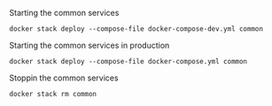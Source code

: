 Starting the common services
```  
docker stack deploy --compose-file docker-compose-dev.yml common
```

Starting the common services in production
```  
docker stack deploy --compose-file docker-compose.yml common
```

Stoppin the common services
```  
docker stack rm common
```

